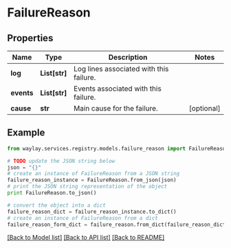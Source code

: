 # FailureReason


## Properties

Name | Type | Description | Notes
------------ | ------------- | ------------- | -------------
**log** | **List[str]** | Log lines associated with this failure. | 
**events** | **List[str]** | Events associated with this failure. | 
**cause** | **str** | Main cause for the failure. | [optional] 

## Example

```python
from waylay.services.registry.models.failure_reason import FailureReason

# TODO update the JSON string below
json = "{}"
# create an instance of FailureReason from a JSON string
failure_reason_instance = FailureReason.from_json(json)
# print the JSON string representation of the object
print FailureReason.to_json()

# convert the object into a dict
failure_reason_dict = failure_reason_instance.to_dict()
# create an instance of FailureReason from a dict
failure_reason_form_dict = failure_reason.from_dict(failure_reason_dict)
```
[[Back to Model list]](../README.md#documentation-for-models) [[Back to API list]](../README.md#documentation-for-api-endpoints) [[Back to README]](../README.md)


